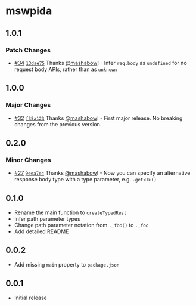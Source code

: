 # mswpida

## 1.0.1

### Patch Changes

- [#34](https://github.com/mashabow/mswpida/pull/34) [`13dae75`](https://github.com/mashabow/mswpida/commit/13dae75f754565f17e9760cf694046c93929d7df) Thanks [@mashabow](https://github.com/mashabow)! - Infer `req.body` as `undefined` for no request body APIs, rather than as `unknown`

## 1.0.0

### Major Changes

- [#32](https://github.com/mashabow/mswpida/pull/32) [`f35a123`](https://github.com/mashabow/mswpida/commit/f35a123b689d5c8b9a9572833ec9f42f25411fd5) Thanks [@mashabow](https://github.com/mashabow)! - First major release. No breaking changes from the previous version.

## 0.2.0

### Minor Changes

- [#27](https://github.com/mashabow/mswpida/pull/27) [`9eea7e4`](https://github.com/mashabow/mswpida/commit/9eea7e458876a045a07f18418b149af0241670ff) Thanks [@mashabow](https://github.com/mashabow)! - Now you can specify an alternative response body type with a type parameter, e.g. `.get<T>()`

## 0.1.0

- Rename the main function to `createTypedRest`
- Infer path parameter types
- Change path parameter notation from `._foo()` to `._foo`
- Add detailed README

## 0.0.2

- Add missing `main` property to `package.json`

## 0.0.1

- Initial release
